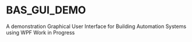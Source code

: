 # BAS_GUI_DEMO
A demonstration Graphical User Interface for Building Automation Systems using WPF
Work in Progress
